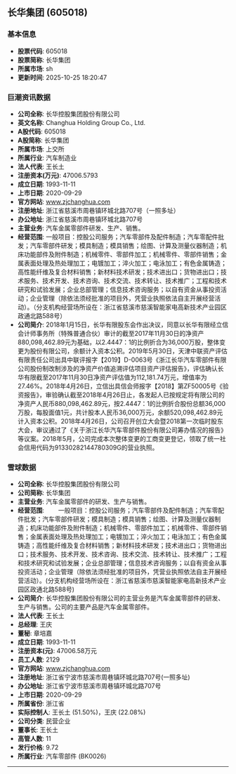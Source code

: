 ## 长华集团 (605018)

### 基本信息

- **股票代码**: 605018
- **股票简称**: 长华集团
- **所属市场**: sh
- **更新时间**: 2025-10-25 18:20:47

### 巨潮资讯数据

- **公司全称**: 长华控股集团股份有限公司
- **英文名称**: Changhua Holding Group Co., Ltd.
- **A股代码**: 605018
- **A股简称**: 长华集团
- **所属市场**: 上交所
- **所属行业**: 汽车制造业
- **法人代表**: 王长土
- **注册资本(万元)**: 47006.5793
- **成立日期**: 1993-11-11
- **上市日期**: 2020-09-29
- **官方网站**: www.zjchanghua.com
- **注册地址**: 浙江省慈溪市周巷镇环城北路707号（一照多址）
- **办公地址**: 浙江省慈溪市周巷镇环城北路707号
- **主营业务**: 汽车金属零部件研发、生产、销售。
- **经营范围**: 一般项目：控股公司服务；汽车零部件及配件制造；汽车零配件批发；汽车零部件研发；模具制造；模具销售；绘图、计算及测量仪器制造；机床功能部件及附件制造；机械零件、零部件加工；机械零件、零部件销售；金属表面处理及热处理加工；电镀加工；淬火加工；电泳加工；有色金属铸造；高性能纤维及复合材料销售；新材料技术研发；技术进出口；货物进出口；技术服务、技术开发、技术咨询、技术交流、技术转让、技术推广；工程和技术研究和试验发展；企业总部管理；信息技术咨询服务；以自有资金从事投资活动；企业管理（除依法须经批准的项目外，凭营业执照依法自主开展经营活动）。（分支机构经营场所设在：浙江省慈溪市慈溪智能家电高新技术产业园区政通北路588号）
- **公司简介**: 2018年1月15日，长华有限股东会作出决议，同意以长华有限经立信会计师事务所（特殊普通合伙）审计的截至2017年11月30日的净资产880,098,462.89元为基础，以2.4447：1的比例折合为36,000万股，整体变更为股份有限公司，余额计入资本公积。2019年5月30日，天津中联资产评估有限责任公司出具中联评报字【2019】D-0063号《浙江长华汽车零部件有限公司股份制改制涉及的净资产价值追溯评估项目资产评估报告》，评估确认长华有限截至2017年11月30日净资产评估值为112,181.74万元，增值率为27.46%。2018年4月26日，立信出具信会师报字【2018】第ZF50005号《验资报告》，审验确认截至2018年4月26日止，各发起人已按规定将有限公司的净资产人民币880,098,462.89元，按2.4447：1的比例折合股份总额36,000万股，每股面值1元，共计股本人民币36,000万元，余额520,098,462.89元计入资本公积。2018年4月26日，公司召开创立大会暨2018第一次临时股东大会，审议通过了《关于浙江长华汽车零部件股份有限公司筹办情况的报告》等议案。2018年5月，公司完成本次整体变更的工商变更登记，领取了统一社会信用代码为91330282144780309G的营业执照。

### 雪球数据

- **公司全称**: 长华控股集团股份有限公司
- **公司简称**: 长华集团
- **主营业务**: 汽车金属零部件的研发、生产与销售。
- **经营范围**: 　　一般项目：控股公司服务；汽车零部件及配件制造；汽车零配件批发；汽车零部件研发；模具制造；模具销售；绘图、计算及测量仪器制造；机床功能部件及附件制造；机械零件、零部件加工；机械零件、零部件销售；金属表面处理及热处理加工；电镀加工；淬火加工；电泳加工；有色金属铸造；高性能纤维及复合材料销售；新材料技术研发；技术进出口；货物进出口；技术服务、技术开发、技术咨询、技术交流、技术转让、技术推广；工程和技术研究和试验发展；企业总部管理；信息技术咨询服务；以自有资金从事投资活动；企业管理（除依法须经批准的项目外，凭营业执照依法自主开展经营活动）。(分支机构经营场所设在：浙江省慈溪市慈溪智能家电高新技术产业园区政通北路588号)
- **公司简介**: 长华控股集团股份有限公司的主营业务是汽车金属零部件的研发、生产与销售。公司的主要产品是汽车金属零部件。
- **法人代表**: 王长土
- **总经理**: 王庆
- **董秘**: 章培嘉
- **成立日期**: 1993-11-11
- **注册资本(元)**: 47006.58万元
- **员工人数**: 2129
- **官方网站**: www.zjchanghua.com
- **注册地址**: 浙江省宁波市慈溪市周巷镇环城北路707号(一照多址)
- **办公地址**: 浙江省宁波市慈溪市周巷镇环城北路707号
- **上市日期**: 2020-09-29
- **所属省份**: 浙江省
- **实际控制人**: 王长土 (51.50%)，王庆 (22.08%)
- **公司分类**: 民营企业
- **董事长**: 王长土
- **高管人数**: 11
- **发行价格**: 9.72
- **所属行业**: 汽车零部件 (BK0026)

---